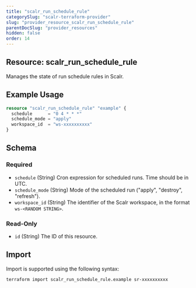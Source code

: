 ```yaml
---
title: "scalr_run_schedule_rule"
categorySlug: "scalr-terraform-provider"
slug: "provider_resource_scalr_run_schedule_rule"
parentDocSlug: "provider_resources"
hidden: false
order: 14
---
```

## Resource: scalr_run_schedule_rule

Manages the state of run schedule rules in Scalr.

## Example Usage

```terraform
resource "scalr_run_schedule_rule" "example" {
  schedule      = "0 4 * * *"
  schedule_mode = "apply"
  workspace_id  = "ws-xxxxxxxxxx"
}
```

<!-- schema generated by tfplugindocs -->
## Schema

### Required

- `schedule` (String) Cron expression for scheduled runs. Time should be in UTC.
- `schedule_mode` (String) Mode of the scheduled run ("apply", "destroy", "refresh").
- `workspace_id` (String) The identifier of the Scalr workspace, in the format `ws-<RANDOM STRING>`.

### Read-Only

- `id` (String) The ID of this resource.

## Import

Import is supported using the following syntax:

```shell
terraform import scalr_run_schedule_rule.example sr-xxxxxxxxxx
```
